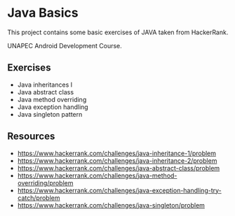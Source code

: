 # Java Basics

This project contains some basic exercises of JAVA taken from HackerRank.

UNAPEC Android Development Course.

## Exercises

* Java inheritances I
* Java abstract class
* Java method overriding
* Java exception handling 
* Java singleton pattern

## Resources

* https://www.hackerrank.com/challenges/java-inheritance-1/problem
* https://www.hackerrank.com/challenges/java-inheritance-2/problem
* https://www.hackerrank.com/challenges/java-abstract-class/problem
* https://www.hackerrank.com/challenges/java-method-overriding/problem
* https://www.hackerrank.com/challenges/java-exception-handling-try-catch/problem
* https://www.hackerrank.com/challenges/java-singleton/problem
